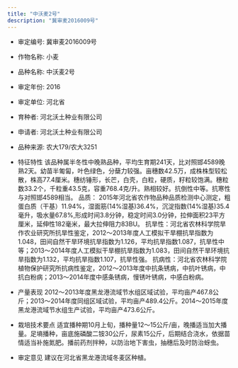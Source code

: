 ```yaml
---
title: "中沃麦2号"
description: "冀审麦2016009号"
---
```

* 审定编号:  冀审麦2016009号

*  作物名称:  小麦

*  品种名称:  中沃麦2号

*  审定年份:  2016

*  审定单位:  河北省

* 育种者:  河北沃土种业有限公司

*  申请者:  河北沃土种业有限公司

*  品种来源:  农大179/农大3251

*  特征特性
该品种属半冬性中晚熟品种，平均生育期241天，比对照邯4589晚熟2天。幼苗半匍匐，叶色绿色，分蘖力较强。亩穗数42.5万，成株株型较松散，株高77.4厘米。穗纺锤形，长芒，白壳，白粒，硬质，籽粒较饱满。穗粒数33.2个，千粒重43.5克，容重768.4克/升。熟相较好。抗倒性中等。抗寒性与对照邯4589相当。
品质： 2015年河北省农作物品种品质检测中心测定，粗蛋白质（干基）11.94%，湿面筋(14%湿基)36.4%，沉淀指数(14%湿基)35.4毫升，吸水量67.8%,形成时间3.8分钟，稳定时间3.0分钟，拉伸面积23平方厘米，延伸性182毫米，最大拉伸阻力83BU。
抗旱性：河北省农林科学院旱作农业研究所抗旱性鉴定，2012～2013年度人工模拟干旱棚抗旱指数为1.048，田间自然干旱环境抗旱指数为1.126，平均抗旱指数1.087，抗旱性中等；2013～2014年度人工模拟干旱棚抗旱指数为1.083，田间自然干旱环境抗旱指数为1.132，平均抗旱指数1.107，抗旱性强。
抗病性：河北省农林科学院植物保护研究所抗病性鉴定，2012～2013年度中抗条锈病，中抗叶锈病，中抗白粉病；2013～2014年度中感条锈病，慢锈叶锈病，中感白粉病。

*  产量表现
2012～2013年度黑龙港流域节水组区域试验，平均亩产467.8公斤；2013～2014年度同组区域试验，平均亩产489.4公斤。2014～2015年度黑龙港流域节水组生产试验，平均亩产473.6公斤。

*  栽培技术要点
适宜播种期10月上旬，播种量12～15公斤/亩，晚播适当加大播量。足墒播种，亩底施磷酸二铵30公斤，尿素15公斤，后期结合浇水，依据苗情适当补施氮肥。播前药剂拌种，以防治地下害虫，抽穗后及时防治蚜虫。

*  审定意见
建议在河北省黑龙港流域冬麦区种植。
